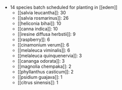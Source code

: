 - 14 species batch scheduled for planting in [[edem]]
	- [[salvia leucantha]]: 30
	- [[salvia rosmarinus]]: 26
	- [[heliconia bihai]]: 10
	- [[canna indica]]: 10
	- [[iresine diffusa herbstii]]: 9
	- [[raspberry]]: 6
	- [[cinamonium verum]]: 6
	- [[melaleuca viminalis]]: 6
	- [[melaleuca quinquenervia]]: 3
	- [[cananga odorata]]: 3
	- [[magnolia chempaka]]: 2
	- [[phyllanthus casticum]]: 2
	- [[psidium guajava]]: 1
	- [[citrus sinensis]]: 1